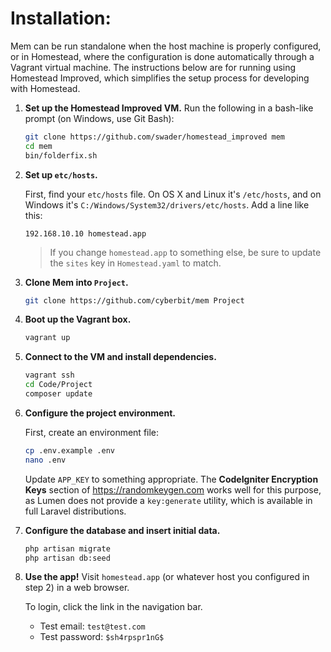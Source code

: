 # Installation:

Mem can be run standalone when the host machine is properly configured, or in Homestead, where the configuration is done automatically through a Vagrant virtual machine. The instructions below are for running using Homestead Improved, which simplifies the setup process for developing with Homestead.

1. **Set up the Homestead Improved VM.** Run the following in a bash-like prompt (on Windows, use Git Bash):
   ```bash
   git clone https://github.com/swader/homestead_improved mem
   cd mem
   bin/folderfix.sh
   ```
2. **Set up `etc/hosts`.**

   First, find your `etc/hosts` file. On OS X and Linux it's `/etc/hosts`, and on Windows it's `C:/Windows/System32/drivers/etc/hosts`. Add a line like this:
   
   ```
   192.168.10.10 homestead.app
   ```
   
   > If you change `homestead.app` to something else, be sure to update the `sites` key in `Homestead.yaml` to match.
3. **Clone Mem into `Project`.**
   ```bash
   git clone https://github.com/cyberbit/mem Project
   ```
4. **Boot up the Vagrant box.**
   ```bash
   vagrant up
   ```
5. **Connect to the VM and install dependencies.**
   ```bash
   vagrant ssh
   cd Code/Project
   composer update
   ```
6. **Configure the project environment.**

   First, create an environment file:
   
   ```bash
   cp .env.example .env
   nano .env
   ```
   
   Update `APP_KEY` to something appropriate. The **CodeIgniter Encryption Keys** section of https://randomkeygen.com works well for this purpose, as Lumen does not provide a `key:generate` utility, which is available in full Laravel distributions.
7. **Configure the database and insert initial data.**
   ```bash
   php artisan migrate
   php artisan db:seed
   ```
8. **Use the app!** Visit `homestead.app` (or whatever host you configured in step 2) in a web browser.
   
   To login, click the link in the navigation bar.
   
    - Test email: `test@test.com`
    - Test password: `$sh4rpspr1nG$`